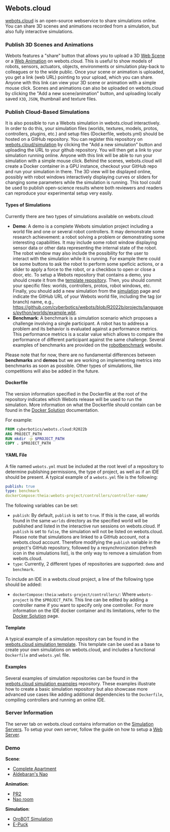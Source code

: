 ## Webots.cloud

[webots.cloud](https://webots.cloud) is an open-source webservice to share simulations online.
You can share 3D scenes and animations recorded from a simulation, but also fully interactive simulations.

### Publish 3D Scenes and Animations

Webots features a "share" button that allows you to upload a 3D [Web Scene](web-scene.md) or a [Web Animation](web-animation.md) on webots.cloud.
This is useful to show models of robots, sensors, actuators, objects, environments or simulation play-back to colleagues or to the wide public.
Once your scene or animation is uploaded, you get a link (web URL) pointing to your upload, which you can share.
Anyone with this link can view your 3D scene or animation with a simple mouse click.
Scenes and animations can also be uploaded on webots.cloud by clicking the "Add a new scene/animation" button, and uploading locally saved `X3D`, `JSON`, thumbnail and texture files.

### Publish Cloud-Based Simulations

It is also possible to run a Webots simulation in webots.cloud interactively.
In order to do this, your simulation files (worlds, textures, models, protos, controllers, plugins, etc.) and setup files (Dockerfile, webots.yml) should be hosted on a GitHub repository.
You can register this repository on [webots.cloud/simulation](https://webots.cloud/simulation) by clicking the "Add a new simulation" button and uploading the URL to your github repository.
You will then get a link to your simulation running online.
Anyone with this link will be able to run your simulation with a simple mouse click.
Behind the scenes, webots.cloud will create a Docker container in a GPU instance, checkout your GitHub repo and run your simulation in there.
The 3D view will be displayed online, possibly with robot windows interactively displaying curves or sliders for changing some parameters while the simulation is running.
This tool could be used to publish open-science results where both reviewers and readers can reproduce your experimental setup very easily.

#### Types of Simulations
Currently there are two types of simulations available on webots.cloud:
* **Demo**: A demo is a complete Webots simulation project including a world file and one or several robot controllers.
It may demonstrate some research achievement: a robot solving a problem or demonstrating some interesting capabilities.
It may include some robot window displaying sensor data or other data representing the internal state of the robot.
The robot window may also include the possibility for the user to interact with the simulation while it is running.
For example there could be some buttons to ask the robot to perform some speficic actions, or a slider to apply a force to the robot, or a checkbox to open or close a door, etc.
To setup a Webots repository that contains a demo, you should create it from the [template repository](https://github.com/cyberbotics/webots-cloud-simulation-template).
Then, you should commit your specific files: worlds, controllers, protos, robot windows, etc.
Finally, you should add a new simulation from the [simulation](https://webots.cloud/simulation) page and indicate the GitHub URL of your Webots world file, including the tag (or branch) name, e.g., https://github.com/cyberbotics/webots/blob/R2022b/projects/languages/python/worlds/example.wbt.
* **Benchmark**: A benchmark is a simulation scenario which proposes a challenge involving a single participant.
A robot has to address a problem and its behavior is evaluated against a performance metrics.
This performance metrics is a scalar value which allows to compare the performance of different participant against the same challenge.
Several examples of benchmarks are provided on the [robotbenchmark](https://robotbenchmark.net) website.

Please note that for now, there are no fundamental differences between **benchmarks** and **demos** but we are working on implementing metrics into benchmarks as soon as possible.
Other types of simulations, like competitions will also be added in the future.

#### Dockerfile

The version information specified in the Dockerfile at the root of the repository indicates which Webots release will be used to run the simulation.
More information on what the Dockerfile should contain can be found in the [Docker Solution](setup-a-webots-project-repository.md#docker-solution) documentation.

For example:
```Dockerfile
FROM cyberbotics/webots.cloud:R2022b
ARG PROJECT_PATH
RUN mkdir -p $PROJECT_PATH
COPY . $PROJECT_PATH
```

#### YAML File

A file named `webots.yml` must be included at the root level of a repository to determine publishing permissions, the type of project, as well as if an IDE should be present.
A typical example of a `webots.yml` file is the following:
```yaml
publish: true
type: benchmark
dockerCompose:theia:webots-project/controllers/controller-name/
```

The following variables can be set:
* `publish`: By default, `publish` is set to `true`. If this is the case, all worlds found in the same `worlds` directory as the specified world will be published and listed in the interactive run sessions on webots.cloud. If `publish` is set to `false`, the simulation will not be listed on webots.cloud. Please note that simulations are linked to a GitHub account, not a webots.cloud account. Therefore modifying the `publish` variable in the project's GitHub repository, followed by a resynchronization (refresh icon in the simulations list), is the only way to remove a simulation from webots.cloud.
* `type`: Currently, 2 different types of repositories are supported: `demo` and `benchmark`.

To include an IDE in a webots.cloud project, a line of the following type should be added:
* `dockerCompose:theia:webots-project/controllers/`: Where `webots-project` is the `$PROJECT_PATH`. This line can be edited by adding a controller name if you want to specify only one controller. For more information on the IDE docker container and its limitations, refer to the [Docker Solution](setup-a-webots-project-repository.md#docker-solution) page.

#### Template

A typical example of a simulation repository can be found in the [webots.cloud simulation template](https://github.com/cyberbotics/webots-cloud-simulation-template).
This template can be used as a base to create your own simulations on webots.cloud, and includes a functional `Dockerfile` and `webots.yml` file.

#### Examples

Several examples of simulation repositories can be found in the [webots.cloud simulation examples](https://github.com/cyberbotics/webots-cloud-simulation-examples) repository.
These examples illustrate how to create a basic simulation repository but also showcase more advanced use cases like adding additional dependencies to the `Dockerfile`, compiling controllers and running an online IDE.

### Server Information

The server tab on webots.cloud contains information on the [Simulation Servers](simulation-server.md). To setup your own server, follow the guide on how to setup a [Web Server](web-server.md).

### Demo

**Scene**:
- [Complete Apartment](https://webots.cloud/ScjYrg8)
- [Aldebaran's Nao](https://webots.cloud/Scvuzo1)

**Animation**:
- [PR2](https://webots.cloud/AcpeTj6)
- [Nao room](https://webots.cloud/AcTNYs0)

**Simulation**:

- [OroBOT Simulation](https://webots.cloud/run?version=R2022b&url=https://github.com/ThomasOliverKimble/orobot/blob/main/worlds/OroBOT.wbt)
- [E-Puck](https://webots.cloud/run?version=R2022b&url=https://github.com/ThomasOliverKimble/GuidedTour/blob/guided-tour/e-puck/worlds/e-puck_line_demo.wbt)
